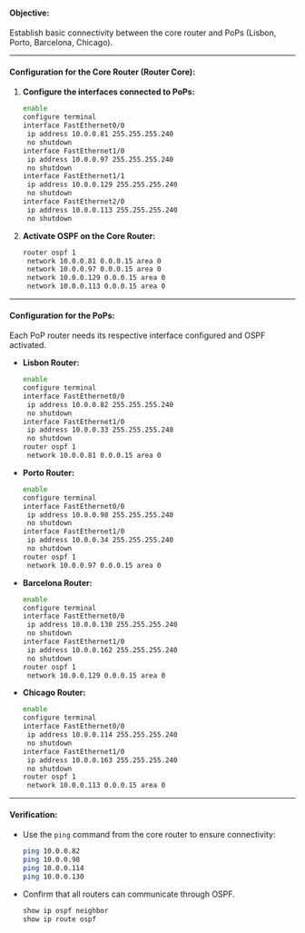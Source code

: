 #### Objective:

Establish basic connectivity between the core router and PoPs (Lisbon, Porto, Barcelona, Chicago).

---

#### **Configuration for the Core Router (Router Core):**

1. **Configure the interfaces connected to PoPs:**
    
    ```bash
    enable
    configure terminal
    interface FastEthernet0/0
     ip address 10.0.0.81 255.255.255.240
     no shutdown
    interface FastEthernet1/0
     ip address 10.0.0.97 255.255.255.240
     no shutdown
    interface FastEthernet1/1
     ip address 10.0.0.129 255.255.255.240
     no shutdown
    interface FastEthernet2/0
     ip address 10.0.0.113 255.255.255.240
     no shutdown
    ```
    
2. **Activate OSPF on the Core Router:**
    
    ```bash
    router ospf 1
     network 10.0.0.81 0.0.0.15 area 0
     network 10.0.0.97 0.0.0.15 area 0
     network 10.0.0.129 0.0.0.15 area 0
     network 10.0.0.113 0.0.0.15 area 0
    ```
    

---

#### **Configuration for the PoPs:**

Each PoP router needs its respective interface configured and OSPF activated.

- **Lisbon Router:**
    
    ```bash
    enable
    configure terminal
    interface FastEthernet0/0
     ip address 10.0.0.82 255.255.255.240
     no shutdown
    interface FastEthernet1/0
     ip address 10.0.0.33 255.255.255.240
     no shutdown
    router ospf 1
     network 10.0.0.81 0.0.0.15 area 0
    ```
    
- **Porto Router:**
    
    ```bash
    enable
    configure terminal
    interface FastEthernet0/0
     ip address 10.0.0.98 255.255.255.240
     no shutdown
    interface FastEthernet1/0
     ip address 10.0.0.34 255.255.255.240
     no shutdown
    router ospf 1
     network 10.0.0.97 0.0.0.15 area 0
    ```
    
- **Barcelona Router:**
    
    ```bash
    enable
    configure terminal
    interface FastEthernet0/0
     ip address 10.0.0.130 255.255.255.240
     no shutdown
    interface FastEthernet1/0
     ip address 10.0.0.162 255.255.255.240
     no shutdown 
    router ospf 1
     network 10.0.0.129 0.0.0.15 area 0
    ```
    
- **Chicago Router:**
    
    ```bash
    enable
    configure terminal
    interface FastEthernet0/0
     ip address 10.0.0.114 255.255.255.240
     no shutdown
    interface FastEthernet1/0
     ip address 10.0.0.163 255.255.255.240
     no shutdown
    router ospf 1
     network 10.0.0.113 0.0.0.15 area 0
    ```
    

---

#### **Verification:**

- Use the `ping` command from the core router to ensure connectivity:
    
    ```bash
    ping 10.0.0.82
    ping 10.0.0.98
    ping 10.0.0.114
    ping 10.0.0.130
    ```
    
- Confirm that all routers can communicate through OSPF.

    ```bash
    show ip ospf neighbor
    show ip route ospf
    ```